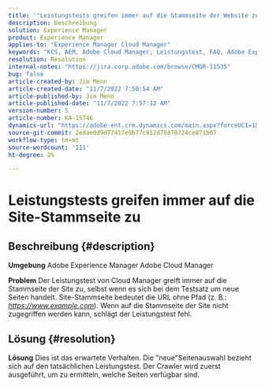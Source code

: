 ```yaml
---
title: '"Leistungstests greifen immer auf die Stammseite der Website zu'
description: Beschreibung
solution: Experience Manager
product: Experience Manager
applies-to: "Experience Manager Cloud Manager"
keywords: "KCS, AEM, Adobe Cloud Manager, Leistungstest, FAQ, Adobe Experience Manager, Stammseite"
resolution: Resolution
internal-notes: "https://jira.corp.adobe.com/browse/CMGR-11535"
bug: false
article-created-by: Jim Menn
article-created-date: "11/7/2022 7:50:54 AM"
article-published-by: Jim Menn
article-published-date: "11/7/2022 7:57:12 AM"
version-number: 5
article-number: KA-15746
dynamics-url: "https://adobe-ent.crm.dynamics.com/main.aspx?forceUCI=1&pagetype=entityrecord&etn=knowledgearticle&id=f6cd19e2-705e-ed11-9561-6045bd0065f9"
source-git-commit: 2edae0d9d77417e9b77c912d78878724ce871b07
workflow-type: tm+mt
source-wordcount: '111'
ht-degree: 2%

---
```


# Leistungstests greifen immer auf die Site-Stammseite zu

## Beschreibung {#description}


<b>Umgebung</b>
Adobe Experience Manager Adobe Cloud Manager

<b>Problem</b>
Der Leistungstest von Cloud Manager greift immer auf die Stammseite der Site zu, selbst wenn es sich bei dem Testsatz um neue Seiten handelt.
Site-Stammseite bedeutet die URL ohne Pfad (z. B.: *https://www.example.com*).
Wenn auf die Stammseite der Site nicht zugegriffen werden kann, schlägt der Leistungstest fehl.


## Lösung {#resolution}


<b>Lösung</b>
Dies ist das erwartete Verhalten.
Die &quot;neue&quot;Seitenauswahl bezieht sich auf den tatsächlichen Leistungstest.
Der Crawler wird zuerst ausgeführt, um zu ermitteln, welche Seiten verfügbar sind.

